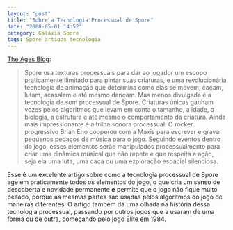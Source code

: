 ```yaml
---
layout: "post"
title: "Sobre a Tecnologia Processual de Spore"
date: "2008-05-01 14:52"
category: Galáxia Spore
tags: Spore artigos tecnologia
---
```

[The Ages Blog](http://blogs.theage.com.au/screenplay/archives//009344.html):

> Spore usa texturas processuais para dar ao jogador um escopo praticamente ilimitado para pintar suas criaturas, e uma revolucionária tecnologia de animação que determina como elas se movem, caçam, lutam, acasalam e até mesmo dançam. Mas menos divulgada é a tecnologia de som processual de Spore. Criaturas únicas ganham vozes pelos algoritmos que levam em conta o tamanho, a idade, a biologia, a estrutura e até mesmo o comportamento da criatura. Ainda mais impressionante é a trilha sonora processual. O rocker progressivo Brian Eno cooperou com a Maxis para escrever e gravar pequenos pedaços de música para o jogo. Seguindo eventos dentro do jogo, esses elementos serão manipulados processualmente para criar uma dinâmica musical que não repete e que respeita a ação, seja ela uma luta, uma caça ou uma exploração espacial silenciosa.

Esse é um excelente artigo sobre como a tecnologia processual de Spore age em praticamente todos os elementos do jogo, o que cria um senso de descoberta e novidade permanente **e** permite que o jogo não fique muito pesado, porque as mesmas partes são usadas pelos algoritmos do jogo de maneiras diferentes. O artigo também dá uma olhada na história dessa tecnologia processual, passando por outros jogos que a usaram de uma forma ou de outra, começando pelo jogo Elite em 1984.
